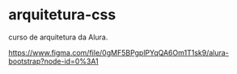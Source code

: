 # arquitetura-css
curso de arquitetura da Alura. 

https://www.figma.com/file/0gMF5BPgplPYqQA6Om1T1sk9/alura-bootstrap?node-id=0%3A1

